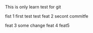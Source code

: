 This is only learn test for git

fist 1
first test
test
feat 2 secont commitfe

feat 3 some change
feat 4
feat5
